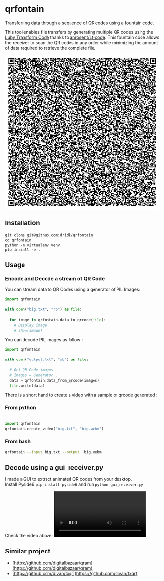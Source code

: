 # qrfontain
Transferring data through a sequence of QR codes using a fountain code.

This tool enables file transfers by generating multiple QR codes using 
the [Luby Transform Code](https://en.wikipedia.org/wiki/Luby_transform_code) thanks to [anrosent/Lt-code](https://github.com/anrosent/LT-code).
This fountain code allows the receiver to scan the QR codes in any order while minimizing the amount of data required 
to retrieve the complete file.

![](qrfontain.gif)


## Installation 

```
git clone git@github.com:dridk/qrfontain
cd qrfontain 
python -m virtualenv venv 
pip install -e . 

```

## Usage
### Encode and Decode a stream of QR Code

You can stream data to QR Codes using a generator of PIL Images: 

```python
import qrfontain 

with open("big.txt", "rb") as file:

  for image in qrfontain.data_to_qrcode(file):
    # Display image 
    # show(image)  


```

You can decode PIL images as follow : 

```python
import qrfontain 

with open("output.txt", "wb") as file:

  # Get QR Code images 
  # images = Generator.. 
  data = qrfontain.data_from_qrcode(images)
  file.write(data)

```

There is a short hand to create a video with a sample of qrcode generated :

### From python 
```python

import qrfontain 
qrfontain.create_video("big.txt", "big.webm")

```

### From bash

```bash
qrfontain --input big.txt --output  big.webm

```

## Decode using a gui_receiver.py

I made a GUI to extract animated QR codes from your desktop.      
Install Pyside6 ```pip install pyside6``` and  run ```python gui_receiver.py```

Check the video above: 
![Screencast](https://github.com/dridk/qrfontain/raw/refs/heads/main/gui_receiver.webm)


## Similar project 
- [https://github.com/digitalbazaar/qram](https://github.com/digitalbazaar/qram)
- [https://github.com/divan/txqr](https://github.com/divan/txqr)



